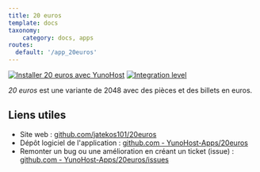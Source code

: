 ```yaml
---
title: 20 euros
template: docs
taxonomy:
    category: docs, apps
routes:
  default: '/app_20euros'
---
```


[![Installer 20 euros avec YunoHost](https://install-app.yunohost.org/install-with-yunohost.svg)](https://install-app.yunohost.org/?app=20euros) [![Integration level](https://dash.yunohost.org/integration/20euros.svg)](https://dash.yunohost.org/appci/app/20euros)

*20 euros* est une variante de 2048 avec des pièces et des billets en euros.

## Liens utiles

+ Site web : [github.com/jatekos101/20euros](https://github.com/jatekos101/20euros)
+ Dépôt logiciel de l'application : [github.com - YunoHost-Apps/20euros](https://github.com/YunoHost-Apps/20euros_ynh)
+ Remonter un bug ou une amélioration en créant un ticket (issue) : [github.com - YunoHost-Apps/20euros/issues](https://github.com/YunoHost-Apps/20euros_ynh/issues)
